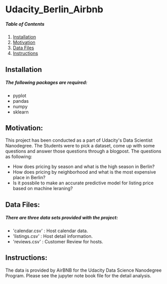 # Udacity_Berlin_Airbnb

##### Table of Contents 

1. [Installation](#installation)  
2. [Motivation](#motivation)  
3. [Data Files](#datafiles) 
4. [Instructions](#instructions) 
   

## Installation <a name="installation"/>
##### The following packages are required:
- pyplot
- pandas
- numpy
- sklearn


## Motivation: <a name="motivation"/>
This project has been conducted as a part of Udacity's Data Scientist Nanodegree. The Students were to pick a dataset, come up with 
some questions and answer those questions through a blogpost. The questions as following:

- How does pricing by season and what is the high season in Berlin?
- How does pricing by neighborhood and what is the most expensive place in Berlin? 
- Is it possbile to make an accurate predictive model for listing price based on machine leraning?

## Data Files: <a name="datafiles"/>
##### There are three data sets provided with the project:
- 'calendar.csv' : Host calendar data.
- 'listings.csv' : Host detail information.
- 'reviews.csv' : Customer Review for hosts.

## Instructions: <a name="instructions"/>
The data is provided by AirBNB for the Udacity Data Science Nanodegree Program. Please see the jupyter note book file for the detail analysis.

